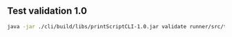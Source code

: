 ## Test validation 1.0
``` bash
java -jar ./cli/build/libs/printScriptCLI-1.0.jar validate runner/src/test/resources/assignation/1.0/assignationReassignmentNumber.txt -v 1.0
```